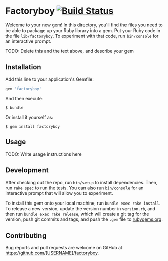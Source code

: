 # Factoryboy [![Build Status](https://travis-ci.org/brapacz/factoryboy.svg?branch=master)](https://travis-ci.org/brapacz/factoryboy)

Welcome to your new gem! In this directory, you'll find the files you need to be able to package up your Ruby library into a gem. Put your Ruby code in the file `lib/factoryboy`. To experiment with that code, run `bin/console` for an interactive prompt.

TODO: Delete this and the text above, and describe your gem

## Installation

Add this line to your application's Gemfile:

```ruby
gem 'factoryboy'
```

And then execute:

    $ bundle

Or install it yourself as:

    $ gem install factoryboy

## Usage

TODO: Write usage instructions here

## Development

After checking out the repo, run `bin/setup` to install dependencies. Then, run `rake spec` to run the tests. You can also run `bin/console` for an interactive prompt that will allow you to experiment.

To install this gem onto your local machine, run `bundle exec rake install`. To release a new version, update the version number in `version.rb`, and then run `bundle exec rake release`, which will create a git tag for the version, push git commits and tags, and push the `.gem` file to [rubygems.org](https://rubygems.org).

## Contributing

Bug reports and pull requests are welcome on GitHub at https://github.com/[USERNAME]/factoryboy.

